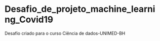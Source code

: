 # Desafio_de_projeto_machine_learning_Covid19

Desafio criado para o curso Ciência de dados-UNIMED-BH
